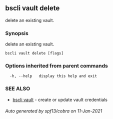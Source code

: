 ## bscli vault delete

delete an existing vault.

### Synopsis

delete an existing vault.

```
bscli vault delete [flags]
```

### Options inherited from parent commands

```
  -h, --help   display this help and exit
```

### SEE ALSO

* [bscli vault](bscli_vault.md)	 - create or update vault credentials

###### Auto generated by spf13/cobra on 11-Jan-2021
